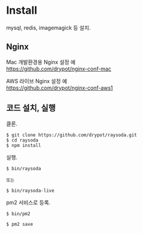 # Install

mysql, redis, imagemagick 등 설치.

## Nginx

Mac 개발환경용 Nginx 설정 예\
<https://github.com/drypot/nginx-conf-mac>

AWS 라이브 Nginx 설정 예\
<https://github.com/drypot/nginx-conf-aws1>

## 코드 설치, 실행

클론.

    $ git clone https://github.com/drypot/raysoda.git
    $ cd raysoda
    $ npm install

실행.

    $ bin/raysoda

    또는 

    $ bin/raysoda-live

pm2 서비스로 등록.

    $ bin/pm2

    $ pm2 save

